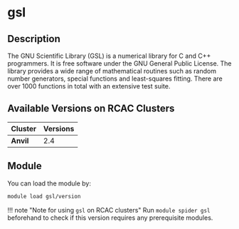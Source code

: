 # gsl

## Description
The GNU Scientific Library (GSL) is a numerical library for C and C++ programmers. It is free software under the GNU General Public License. The library provides a wide range of mathematical routines such as random number generators, special functions and least-squares fitting. There are over 1000 functions in total with an extensive test suite.

## Available Versions on RCAC Clusters
|Cluster|Versions|
|---|---|
|**Anvil**|2.4|

## Module
You can load the module by:

```bash
module load gsl/version
```

!!! note "Note for using `gsl` on RCAC clusters"
    Run `module spider gsl` beforehand to check if this version requires any prerequisite modules.
